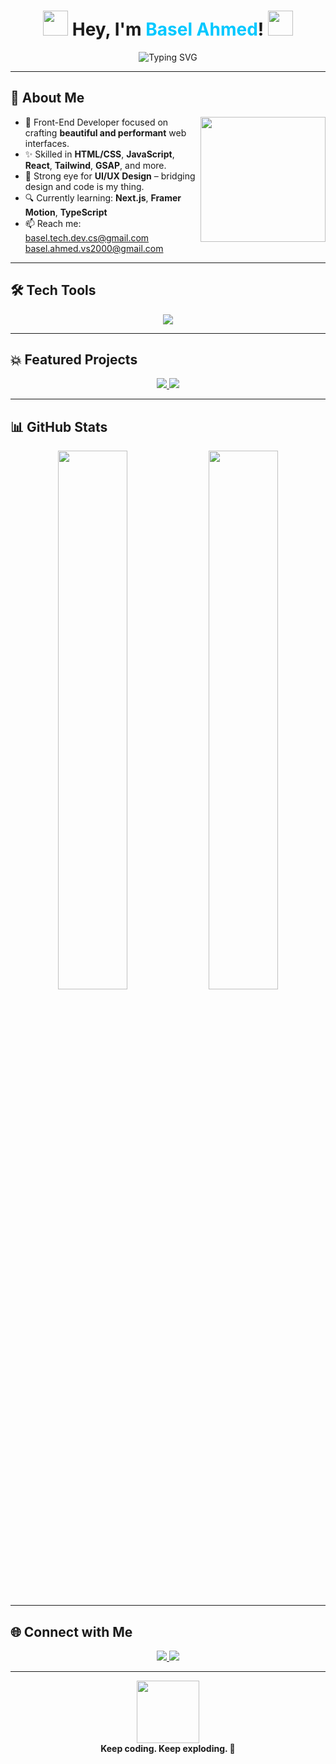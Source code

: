 <!-- 🔥 Basel Ahmed | Creative & Explosive GitHub Profile README 🔥 -->

<!-- Centered Name & Animated Header -->
<h1 align="center">
  <img src="https://media.giphy.com/media/hvRJCLFzcasrR4ia7z/giphy.gif" width="40"/>
  Hey, I'm <span style="color:#00c8ff;">Basel Ahmed</span>!
  <img src="https://media.giphy.com/media/3o7TKtnuHOHHUjR38Y/giphy.gif" width="40"/>
</h1>

<p align="center">
  <img src="https://readme-typing-svg.demolab.com?font=Fira+Code&size=24&pause=1000&color=00C8FF&center=true&vCenter=true&width=600&lines=Front-End+Developer+%F0%9F%8C%90;Penetration+Tester+%F0%9F%94%92;Explosive+Ideas+into+Code+%F0%9F%92%A5;Software+Engineer+%F0%9F%92%BB" alt="Typing SVG" />
</p>

---

## 🚀 About Me

<img align="right" src="https://media.giphy.com/media/L8K62iTDkzGX6/giphy.gif" width="200"/>

- 🎯 Front-End Developer focused on crafting **beautiful and performant** web interfaces.
- ✨ Skilled in **HTML/CSS**, **JavaScript**, **React**, **Tailwind**, **GSAP**, and more.
- 🎨 Strong eye for **UI/UX Design** – bridging design and code is my thing.
- 🔍 Currently learning: **Next.js**, **Framer Motion**, **TypeScript**
- 📫 Reach me: [basel.tech.dev.cs@gmail.com](mailto:basel.tech.dev.cs@gmail.com)
  [basel.ahmed.vs2000@gmail.com](mailto:basel.ahmed.vs2000@gmail.com)

---

## 🛠 Tech Tools

<p align="center">
  <img src="https://skillicons.dev/icons?i=html,css,js,ts,react,nextjs,vue,tailwind,bootstrap,figma,git,github,vscode,nodejs,express,mongodb,python,django,flask" />
</p>

---

## 💥 Featured Projects

<p align="center">
  <a href="https://github.com/Basel-Ahmed-TECH/football-reservation-app">
    <img src="https://github-readme-stats.vercel.app/api/pin/?username=Basel-Ahmed-TECH&repo=football-reservation-app&theme=radical" />
  </a>
  <a href="https://github.com/Basel-Ahmed-TECH/web-conference-ui">
    <img src="https://github-readme-stats.vercel.app/api/pin/?username=Basel-Ahmed-TECH&repo=web-conference-ui&theme=radical" />
  </a>
</p>

---

## 📊 GitHub Stats

<p align="center">
  <img src="https://github-readme-stats.vercel.app/api?username=Basel-Ahmed-TECH&show_icons=true&theme=tokyonight&hide_border=true" width="47%"/>
  <img src="https://github-readme-streak-stats.herokuapp.com?user=Basel-Ahmed-TECH&theme=tokyonight&hide_border=true" width="47%"/>
</p>

---

## 🌐 Connect with Me

<p align="center">
  <a href="https://linkedin.com/in/basel-ahmed-tech" target="_blank">
    <img src="https://img.shields.io/badge/LinkedIn-0077B5?style=for-the-badge&logo=linkedin&logoColor=white"/>
  </a>
  <a href="mailto:basel.tech.dev@gmail.com">
    <img src="https://img.shields.io/badge/Gmail-D14836?style=for-the-badge&logo=gmail&logoColor=white"/>
  </a>
</p>

---

<p align="center">
  <img src="https://media.giphy.com/media/l3vR85PnGsBwu1PFK/giphy.gif" width="100"/>
  <br>
  <b>Keep coding. Keep exploding. 🚀</b>
</p>
